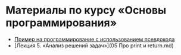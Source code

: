 # Материалы по курсу «Основы программирования»

* [Пример на программирование с использованием псевдокода](pseudocode-pics/README.md)
* [Лекция 5. «Анализ решений задач»](05 Про print и return.md)
